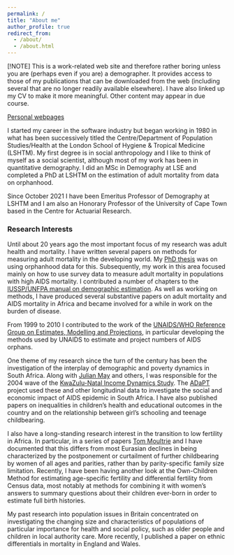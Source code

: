 ```yaml
---
permalink: /
title: "About me"
author_profile: true
redirect_from: 
  - /about/
  - /about.html
---
```


[!NOTE]
This is a work-related web site and therefore rather boring unless you are (perhaps even if you are) a demographer. It provides access to those of my publications that can be downloaded from the web (including several that are no longer readily available elsewhere). I have also linked up my CV to make it more meaningful. Other content may appear in due course.

[Personal webpages](https://sites.google.com/view/iantimaeus/)

I started my career in the software industry but began working in 1980 in what has been successively titled the Centre/Department of Population Studies/Health at the London School of Hygiene & Tropical Medicine (LSHTM). My first degree is in social anthropology and I like to think of myself as a social scientist, although most of my work has been in quantitative demography. I did an MSc in Demography at LSE and completed a PhD at LSHTM on the estimation of adult mortality from data on orphanhood.

Since October 2021 I have been Emeritus Professor of Demography at LSHTM and I am also an Honorary Professor of the University of Cape Town based in the Centre for Actuarial Research.

### Research Interests

Until about 20 years ago the most important focus of my research was adult health and mortality. I have written several papers on methods for measuring adult mortality in the developing world. My [PhD thesis](https://blogs.lshtm.ac.uk/iantimaeus/files/2012/04/Timaeus-Advances-in-the-Measurement-of-Adult-Mortality.pdf "Download") was on using orphanhood data for this. Subsequently, my work in this area focused mainly on how to use survey data to measure adult mortality in populations with high AIDS mortality. I contributed a number of chapters to the [IUSSP/UNFPA manual on demographic estimation](https://demographicestimation.iussp.org/ "IUSSP/UNFPA Manual on Demographic Estimation"). As well as working on methods, I have produced several substantive papers on adult mortality and AIDS mortality in Africa and became involved for a while in work on the burden of disease.

From 1999 to 2010 I contributed to the work of the [UNAIDS/WHO Reference Group on Estimates, Modelling and Projections](https://www.epidem.org/ "Open the UNAIDS Reference Group web pages in a new window"), in particular developing the methods 
used by UNAIDS to estimate and project numbers of AIDS orphans.

One theme of my research since the turn of the century has been the investigation of the interplay of demographic and poverty dynamics in South Africa. Along with [Julian May](https://www.uwc.ac.za/study/all-areas-of-study/institutes/institute-for-social-development/people "Open link in a new window") and others, I was responsible for the 2004 wave of the [KwaZulu-Natal Income Dynamics Study](https://doi.org/10.25828/j638-tz61). The [ADaPT](https://gtr.ukri.org/projects?ref=ES%2FD003520%2F1 "Open the ADaPT web page in a new window") project used these and other longitudinal data to investigate the social and economic impact of AIDS epidemic in South Africa. I have also published papers on inequalities in children’s health and educational outcomes in the country and on the relationship between girl’s schooling and teenage childbearing.

I also have a long-standing research interest in the transition to low fertility in Africa. In particular, in a series of papers [Tom Moultrie](https://www.researchgate.net/profile/Tom_Moultrie "Open link in a new window") and I have documented that this differs from most Eurasian declines in being characterized by the postponement or curtailment of further childbearing by women of all ages and parities, rather than by parity-specific family size limitation. Recently, I have been having another look at the Own-Children Method for estimating age-specific fertility and differential fertility from Census data, most notably at methods for combining it with women’s answers to summary questions about their children ever-born in order to estimate full birth histories.

My past research into population issues in Britain concentrated on investigating the changing size and characteristics of populations of particular importance for health and social policy, such as older people and children in local authority care. More recently, I published a paper on ethnic differentials in mortality in England and Wales.
